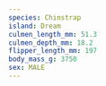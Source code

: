```yaml
---
species: Chinstrap
island: Dream
culmen_length_mm: 51.3
culmen_depth_mm: 18.2
flipper_length_mm: 197
body_mass_g: 3750
sex: MALE
---
```

